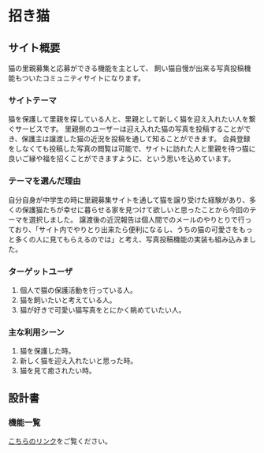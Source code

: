 # 招き猫

## サイト概要
猫の里親募集と応募ができる機能を主として、
飼い猫自慢が出来る写真投稿機能もついたコミュニティサイトになります。

### サイトテーマ
猫を保護して里親を探している人と、里親として新しく猫を迎え入れたい人を繋ぐサービスです。
里親側のユーザーは迎え入れた猫の写真を投稿することができ、保護主は譲渡した猫の近況を投稿を通して知ることができます。
会員登録をしなくても投稿した写真の閲覧は可能で、サイトに訪れた人と里親を待つ猫に良いご縁や福を招くことができますように、という思いを込めています。

### テーマを選んだ理由
自分自身が中学生の時に里親募集サイトを通して猫を譲り受けた経験があり、多くの保護猫たちが幸せに暮らせる家を見つけて欲しいと思ったことから今回のテーマを選択しました。
譲渡後の近況報告は個人間でのメールのやりとりで行っており、「サイト内でやりとり出来たら便利になるし、うちの猫の可愛さをもっと多くの人に見てもらえるのでは」と考え、写真投稿機能の実装も組み込みました。

### ターゲットユーザ
1. 個人で猫の保護活動を行っている人。
2. 猫を飼いたいと考えている人。
3. 猫が好きで可愛い猫写真をとにかく眺めていたい人。

### 主な利用シーン
1. 猫を保護した時。
2. 新しく猫を迎え入れたいと思った時。
3. 猫を見て癒されたい時。

## 設計書

### 機能一覧
[こちらのリンク](https://docs.google.com/spreadsheets/d/1-PfDQEiQHOqT6dZEAewjSl-6UWS7DcxfCRTzXxajDRg/edit?usp=sharing)をご覧ください。
